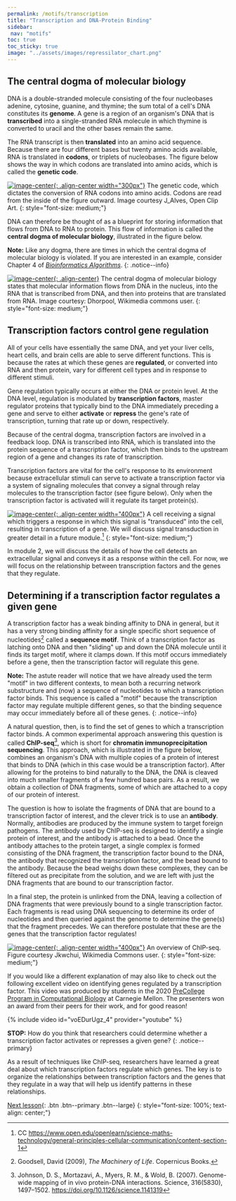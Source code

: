 ```yaml
---
permalink: /motifs/transcription
title: "Transcription and DNA-Protein Binding"
sidebar:
 nav: "motifs"
toc: true
toc_sticky: true
image: "../assets/images/repressilator_chart.png"
---
```


## The central dogma of molecular biology

DNA is a double-stranded molecule consisting of the four nucleobases adenine, cytosine, guanine, and thymine; the sum total of a cell's DNA constitutes its **genome**. A gene is a region of an organism's DNA that is **transcribed** into a single-stranded RNA molecule in which thymine is converted to uracil and the other bases remain the same.

The RNA transcript is then **translated** into an amino acid sequence. Because there are four different bases but twenty amino acids available, RNA is translated in **codons**, or triplets of nucleobases. The figure below shows the way in which codons are translated into amino acids, which is called the **genetic code**.

[![image-center](../assets/images/600px/genetic_code.png){: .align-center width="300px"}](../assets/images/genetic_code.png)
The genetic code, which dictates the conversion of RNA codons into amino acids. Codons are read from the inside of the figure outward. Image courtesy J_Alves, Open Clip Art.
{: style="font-size: medium;"}

DNA can therefore be thought of as a blueprint for storing information that flows from DNA to RNA to protein. This flow of information is called the **central dogma of molecular biology**, illustrated in the figure below.

**Note:** Like any dogma, there are times in which the central dogma of molecular biology is violated. If you are interested in an example, consider Chapter 4 of <a href="https://www.bioinformaticsalgorithms.org/bioinformatics-chapter-4" target="_blank"><em>Bioinformatics Algorithms</em></a>.
{: .notice--info}

[![image-center](../assets/images/600px/central_dogma.png){: .align-center}](../assets/images/central_dogma.png)
The central dogma of molecular biology states that molecular information flows from DNA in the nucleus, into the RNA that is transcribed from DNA, and then into proteins that are translated from RNA. Image courtesy: Dhorpool, Wikimedia commons user.
{: style="font-size: medium;"}

## Transcription factors control gene regulation

All of your cells have essentially the same DNA, and yet your liver cells, heart cells, and brain cells are able to serve different functions. This is because the rates at which these genes are **regulated**, or converted into RNA and then protein, vary for different cell types and in response to different stimuli.

Gene regulation typically occurs at either the DNA or protein level. At the DNA level, regulation is modulated by **transcription factors**, master regulator proteins that typically bind to the DNA immediately preceding a gene and serve to either **activate** or **repress** the gene's rate of transcription, turning that rate up or down, respectively.

Because of the central dogma, transcription factors are involved in a feedback loop. DNA is transcribed into RNA, which is translated into the protein sequence of a transcription factor, which then binds to the upstream region of a gene and changes its rate of transcription.

Transcription factors are vital for the cell's response to its environment because extracellular stimuli can serve to activate a transcription factor via a system of signaling molecules that convey a signal through relay molecules to the transcription factor (see figure below). Only when the transcription factor is activated will it regulate its target protein(s).

[![image-center](../assets/images/600px/signal_pathway.jpg){: .align-center width="400px"}](../assets/images/signal_pathway.jpg)
A cell receiving a signal which triggers a response in which this signal is "transduced" into the cell, resulting in transcription of a gene. We will discuss signal transduction in greater detail in a future module.[^signalResponse]
{: style="font-size: medium;"}

In module 2, we will discuss the details of how the cell detects an extracellular signal and conveys it as a response within the cell. For now, we will focus on the relationship between transcription factors and the genes that they regulate.

## Determining if a transcription factor regulates a given gene

A transcription factor has a weak binding affinity to DNA in general, but it has a very strong binding affinity for a single specific short sequence of nucleotides[^machinery] called a **sequence motif**. Think of a transcription factor as latching onto DNA and then "sliding" up and down the DNA molecule until it finds its target motif, where it clamps down. If this motif occurs immediately before a gene, then the transcription factor will regulate this gene.

**Note:** The astute reader will notice that we have already used the term "motif" in two different contexts, to mean both a recurring network substructure and (now) a sequence of nucleotides to which a transcription factor binds. This sequence is called a "motif" because the transcription factor may regulate multiple different genes, so that the binding sequence may occur immediately before all of these genes.
{: .notice--info}

A natural question, then, is to find the set of genes to which a transcription factor binds. A common experimental approach answering this question is called **ChIP-seq**[^chip], which is short for **chromatin immunoprecipitation sequencing**. This approach, which is illustrated in the figure below, combines an organism's DNA with multiple copies of a protein of interest that binds to DNA (which in this case would be a transcription factor). After allowing for the proteins to bind naturally to the DNA, the DNA is cleaved into much smaller fragments of a few hundred base pairs. As a result, we obtain a collection of DNA fragments, some of which are attached to a copy of our protein of interest.

The question is how to isolate the fragments of DNA that are bound to a transcription factor of interest, and the clever trick is to use an **antibody**. Normally, antibodies are produced by the immune system to target foreign pathogens. The antibody used by ChIP-seq is designed to identify a single protein of interest, and the antibody is attached to a bead. Once the antibody attaches to the protein target, a single complex is formed consisting of the DNA fragment, the transcription factor bound to the DNA, the antibody that recognized the transcription factor, and the bead bound to the antibody. Because the bead weighs down these complexes, they can be filtered out as precipitate from the solution, and we are left with just the DNA fragments that are bound to our transcription factor.

In a final step, the protein is unlinked from the DNA, leaving a collection of DNA fragments that were previously bound to a single transcription factor. Each fragments is read using DNA sequencing to determine its order of nucleotides and then queried against the genome to determine the gene(s) that the fragment precedes. We can therefore postulate that these are the genes that the transcription factor regulates!

[![image-center](../assets/images/600px/ChIP-seq_workflow.png){: .align-center width="400px"}](../assets/images/ChIP-seq_workflow.png)
An overview of ChIP-seq. Figure courtesy Jkwchui, Wikimedia Commons user.
{: style="font-size: medium;"}

If you would like a different explanation of  may also like to check out the following excellent video on identifying genes regulated by a transcription factor. This video was produced by students in the 2020 <a href="http://www.cbd.cmu.edu/education/pre-college-program-in-computational-biology" target="_blank">PreCollege Program in Computational Biology</a> at Carnegie Mellon. The presenters won an award from their peers for their work, and for good reason!

{% include video id="voEDurUgz_4" provider="youtube" %}

**STOP:** How do you think that researchers could determine whether a transcription factor activates or represses a given gene?
{: .notice--primary}

As a result of techniques like ChIP-seq, researchers have learned a great deal about which transcription factors regulate which genes. The key is to organize the relationships between transcription factors and the genes that they regulate in a way that will help us identify patterns in these relationships.

[Next lesson](networks){: .btn .btn--primary .btn--large}
{: style="font-size: 100%; text-align: center;"}

[^dogma]: CC BY-SA 3.0 https://creativecommons.org/licenses/by-sa/3.0/

[^machinery]: Goodsell, David (2009), *The Machinery of Life*. Copernicus Books.

[^signalResponse]: CC https://www.open.edu/openlearn/science-maths-technology/general-principles-cellular-communication/content-section-1

[^chip]: Johnson, D. S., Mortazavi, A., Myers, R. M., & Wold, B. (2007). Genome-wide mapping of in vivo protein-DNA interactions. Science, 316(5830), 1497–1502. https://doi.org/10.1126/science.1141319
